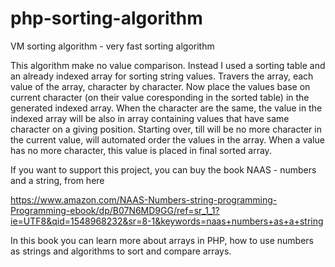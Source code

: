 # php-sorting-algorithm
VM sorting algorithm - very fast sorting algorithm


This algorithm make no value comparison. Instead I used a sorting table and an already indexed array for sorting string values. 
Travers the array, each value of the array, character by character. Now place the values base on current character (on their value coresponding in the sorted table) in the generated indexed array.
When the character are the same, the value in the indexed array will be also in array containing values that have same character on a giving position. Starting over, till will be no more character in the current value, will automated order the values in the array. 
When a value has no more character,  this value is placed in final sorted array.


If you want to support this project, you can buy the book NAAS - numbers and a string, from here

https://www.amazon.com/NAAS-Numbers-string-programming-Programming-ebook/dp/B07N6MD9GG/ref=sr_1_1?ie=UTF8&qid=1548968232&sr=8-1&keywords=naas+numbers+as+a+string

In this book you can learn more about arrays in PHP, how to use numbers as strings and algorithms to sort and compare arrays.

